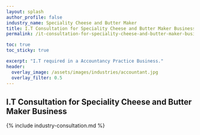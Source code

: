 ```yaml
---
layout: splash 
author_profile: false 
industry_name: Speciality Cheese and Butter Maker
title: I.T Consultation for Speciality Cheese and Butter Maker Business
permalink: /it-consultation-for-speciality-cheese-and-butter-maker-business

toc: true
toc_sticky: true

excerpt: "I.T required in a Accountancy Practice Business."
header:
  overlay_image: /assets/images/industries/accountant.jpg
  overlay_filter: 0.5 
---
```


## I.T Consultation for Speciality Cheese and Butter Maker Business

{% include industry-consultation.md %}
